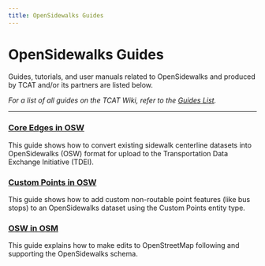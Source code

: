 ```yaml
---
title: OpenSidewalks Guides
---
```


# OpenSidewalks Guides

Guides, tutorials, and user manuals related to OpenSidewalks and produced by TCAT and/or its partners are listed below.

_For a list of all guides on the TCAT Wiki, refer to the [Guides List](../../guides-list/index.md)._

---

### [Core Edges in OSW](core-edges-in-osw.md)

This guide shows how to convert existing sidewalk centerline datasets into OpenSidewalks (OSW) format for upload to the Transportation Data Exchange Initiative (TDEI).

### [Custom Points in OSW](custom-points-in-osw.md)

This guide shows how to add custom non-routable point features (like bus stops) to an OpenSidewalks dataset using the Custom Points entity type.

### [OSW in OSM](osw-in-osm.md)

This guide explains how to make edits to OpenStreetMap following and supporting the OpenSidewalks schema.
